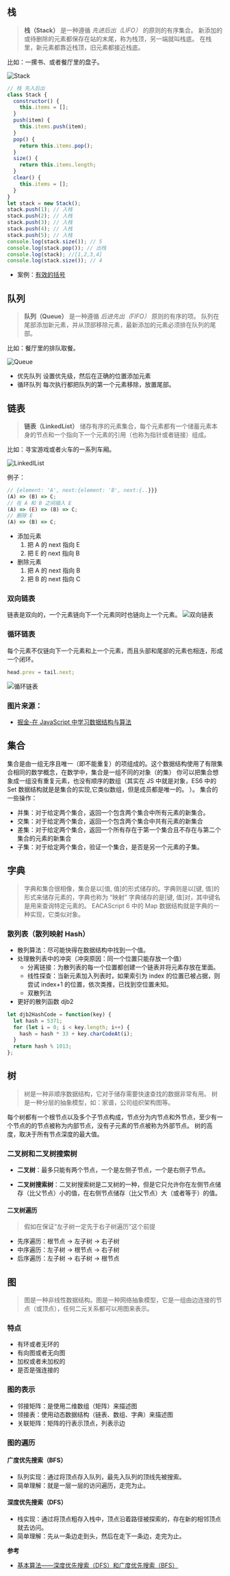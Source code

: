 ## 栈

> **栈（Stack）** 是一种遵循 _先进后出（LIFO）_ 的原则的有序集合。
> 新添加的或待删除的元素都保存在站的末尾，称为栈顶，另一端就叫栈底。
> 在栈里，新元素都靠近栈顶，旧元素都接近栈底。

比如：一摞书、或者餐厅里的盘子。

![Stack](./img/Stack.png)

```js
// 栈 先入后出
class Stack {
  constructor() {
    this.items = [];
  }
  push(item) {
    this.items.push(item);
  }
  pop() {
    return this.items.pop();
  }
  size() {
    return this.items.length;
  }
  clear() {
    this.items = [];
  }
}
let stack = new Stack();
stack.push(1); // 入栈
stack.push(2); // 入栈
stack.push(3); // 入栈
stack.push(4); // 入栈
stack.push(5); // 入栈
console.log(stack.size()); // 5
console.log(stack.pop()); // 出栈
console.log(stack); //[1,2,3,4]
console.log(stack.size()); // 4
```

- 案例：[有效的括号](https://leetcode-cn.com/problems/valid-parentheses/)

## 队列

> **队列（Queue）** 是一种遵循 _后进先出（FIFO）_ 原则的有序的项。
> 队列在尾部添加新元素，并从顶部移除元素，最新添加的元素必须排在队列的尾部。

比如：餐厅里的排队取餐。

![Queue](./img/Queue.png)

- 优先队列
  设置优先级，然后在正确的位置添加元素
- 循环队列
  每次执行都把队列的第一个元素移除，放置尾部。

## 链表

> **链表（LinkedList）** 储存有序的元素集合，每个元素都有一个储蓄元素本身的节点和一个指向下一个元素的引用（也称为指针或者链接）组成。

比如：寻宝游戏或者火车的一系列车厢。

![LinkedlList](./img/LinkedlList.png)

例子：

```js
// {element: 'A', next:{element: 'B', next:{..}}}
(A) => (B) => C;
// 在 A 和 B 之间插入 E
(A) => (E) => (B) => C;
// 删除 E
(A) => (B) => C;
```

- 添加元素
  1. 把 A 的 next 指向 E
  2. 把 E 的 next 指向 B
- 删除元素
  1. 把 A 的 next 指向 B
  2. 把 B 的 next 指向 C

### 双向链表

链表是双向的，一个元素链向下一个元素同时也链向上一个元素。
![双向链表](./img/double_list.png)

### 循环链表

每个元素不仅链向下一个元素和上一个元素，而且头部和尾部的元素也相连，形成一个闭环。

```js
head.prev = tail.next;
```

![循环链表](./img/circular_list.png)

### 图片来源：

- [掘金-在 JavaScript 中学习数据结构与算法](https://juejin.im/post/594dfe795188250d725a220a)

## 集合

集合是由一组无序且唯一（即不能重复）的项组成的。这个数据结构使用了有限集合相同的数学概念，在数学中，集合是一组不同的对象（的集）
你可以把集合想象成一组没有重复元素，也没有顺序的数组（其实在 JS 中就是对象，ES6 中的 Set 数据结构就是是集合的实现,它类似数组，但是成员都是唯一的。 ）。
集合的一些操作：

- 并集：对于给定两个集合，返回一个包含两个集合中所有元素的新集合。
- 交集：对于给定两个集合，返回一个包含两个集合中共有元素的新集合
- 差集：对于给定两个集合，返回一个所有存在于第一个集合且不存在与第二个集合的元素的新集合
- 子集：对于给定两个集合，验证一个集合，是否是另一个元素的子集。

## 字典

> 字典和集合很相像，集合是以[值, 值]的形式储存的。字典则是以[键, 值]的形式来储存元素的，字典也称为 “映射”
> 字典储存的是[键, 值]对，其中键名是用来查询特定元素的。
> EACAScript 6 中的 Map 数据结构就是字典的一种实现，它类似对象。

### 散列表（散列映射 Hash）

- 散列算法：尽可能快得在数据结构中找到一个值。
- 处理散列表中的冲突（冲突原因：同一个位置只能存放一个值）
  - 分离链接：为散列表的每一个位置都创建一个链表并将元素存放在里面。
  - 线性探查：当新元素加入列表时，如果索引为 index 的位置已被占据，则尝试 index+1 的位置，依次类推，已找到空位置未知。
  - 双散列法
- 更好的散列函数 djb2

```js
let djb2HashCode = function(key) {
  let hash = 5371;
  for (let i = 0; i < key.length; i++) {
    hash = hash * 33 + key.charCodeAt(i);
  }
  return hash % 1013;
};
```

## 树

> 树是一种非顺序数据结构，它对于储存需要快速查找的数据非常有用。
> 树是一种分层的抽象模型，如：家谱，公司组织架构图等。

每个树都有一个根节点以及多个子节点构成，节点分为内节点和外节点，至少有一个节点的的节点被称为内部节点，没有子元素的节点被称为外部节点。
树的高度，取决于所有节点深度的最大值。

### 二叉树和二叉树搜索树

- **二叉树**：最多只能有两个节点，一个是左侧子节点，一个是右侧子节点。

- **二叉树搜索树**：二叉树搜索树是二叉树的一种，但是它只允许你在左侧节点储存（比父节点）小的值，在右侧节点储存（比父节点）大（或者等于）的值。

#### 二叉树遍历

> 假如在保证“左子树一定先于右子树遍历”这个前提

- 先序遍历：根节点 -> 左子树 -> 右子树
- 中序遍历：左子树 -> 根节点 -> 右子树
- 后序遍历：左子树 -> 右子树 -> 根节点

## 图

> 图是一种非线性数据结构。图是一种网络抽象模型，它是一组由边连接的节点（或顶点），任何二元关系都可以用图来表示。

### 特点

- 有环或者无环的
- 有向图或者无向图
- 加权或者未加权的
- 是否是强连接的

### 图的表示

- 邻接矩阵：是使用二维数组（矩阵）来描述图
- 领接表：使用动态数据结构（链表、数组、字典）来描述图
- 关联矩阵：矩阵的行表示顶点，列表示边

### 图的遍历

#### 广度优先搜索（BFS）

- 队列实现：通过将顶点存入队列，最先入队列的顶线先被搜索。
- 简单理解：就是一层一层的访问遍历，走完为止。

#### 深度优先搜索（DFS）

- 栈实现：通过将顶点粗存入栈中，顶点沿着路径被探索的，存在新的相邻顶点就去访问。
- 简单理解：先从一条边走到头，然后在走下一条边，走完为止。

**参考**

- [基本算法——深度优先搜索（DFS）和广度优先搜索（BFS）](https://www.jianshu.com/p/bff70b786bb6)
